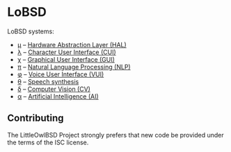 # LoBSD

LoBSD systems:

* [μ](src/Systems/μ/) – [Hardware Abstraction Layer (HAL)](src/Systems/μ/README.md)
* [λ](src/Systems/λ/) – [Character User Interface (CUI)](src/Systems/λ/README.md)
* [χ](src/Systems/χ/) – [Graphical User Interface (GUI)](src/Systems/χ/README.md)
* [π](src/Systems/π/) – [Natural Language Processing (NLP)](src/Systems/π/README.md)
* [φ](src/Systems/φ/) – [Voice User Interface (VUI)](src/Systems/φ/README.md)
* [θ](src/Systems/θ/) – [Speech synthesis](src/Systems/θ/README.md)
* [δ](src/Systems/δ/) – [Computer Vision (CV)](src/Systems/δ/README.md)
* [α](src/Systems/α/) – [Artificial Intelligence (AI)](src/Systems/α/README.md)

## Contributing

The LittleOwlBSD Project strongly prefers that new code be provided
under the terms of the ISC license.
